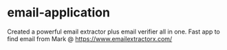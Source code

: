 # email-application
Created a powerful email extractor plus email verifier all in one. Fast app to find email
from Mark @ https://www.emailextractorx.com/
